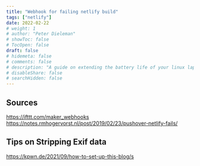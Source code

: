 ```yaml
---
title: "Webhook for failing netlify build"
tags: ["netlify"]
date: 2022-02-22
# weight: 1
# author: "Peter Dieleman"
# showToc: false
# TocOpen: false
draft: false
# hidemeta: false
# comments: false
# description: "A guide on extending the battery life of your linux laptop"
# disableShare: false
# searchHidden: false
---
```


## Sources

<https://ifttt.com/maker_webhooks>
<https://notes.rmhogervorst.nl/post/2019/02/23/pushover-netlify-fails/>

## Tips on Stripping Exif data

<https://kpwn.de/2021/09/how-to-set-up-this-blog/s>